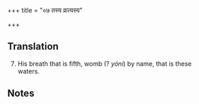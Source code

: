 +++
title = "०७ तस्य व्रात्यस्य"

+++
## Translation
7. His breath that is fifth, womb (? *yóni*) by name, that is these  
waters.

## Notes

